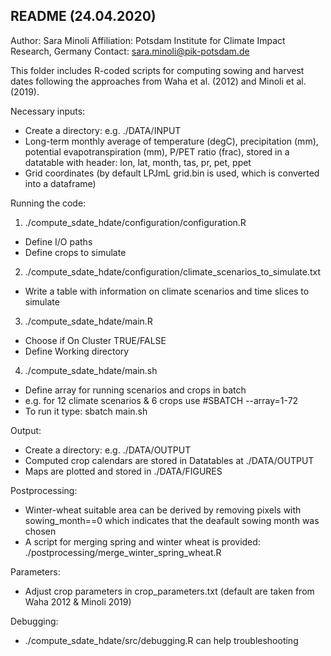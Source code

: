 README (24.04.2020)
------
Author: Sara Minoli
Affiliation: Potsdam Institute for Climate Impact Research, Germany
Contact: sara.minoli@pik-potsdam.de

This folder includes R-coded scripts for computing sowing and harvest dates following the approaches from Waha et al. (2012) and Minoli et al. (2019).

Necessary inputs:
- Create a directory: e.g. ./DATA/INPUT
- Long-term monthly average of temperature (degC), precipitation (mm), potential evapotranspiration (mm), P/PET ratio (frac), stored in a datatable with header: lon, lat, month, tas, pr, pet, ppet
- Grid coordinates (by default LPJmL grid.bin is used, which is converted into a dataframe)

Running the code:
1) ./compute_sdate_hdate/configuration/configuration.R 
- Define I/O paths
- Define crops to simulate

2) ./compute_sdate_hdate/configuration/climate_scenarios_to_simulate.txt
- Write a table with information on climate scenarios and time slices to simulate

3) ./compute_sdate_hdate/main.R
- Choose if On Cluster TRUE/FALSE
- Define Working directory

4) ./compute_sdate_hdate/main.sh
- Define array for running scenarios and crops in batch
- e.g. for 12 climate scenarios & 6 crops use #SBATCH --array=1-72
- To run it type: sbatch main.sh

Output:
- Create a directory: e.g. ./DATA/OUTPUT
- Computed crop calendars are stored in Datatables at ./DATA/OUTPUT
- Maps are plotted and stored in ./DATA/FIGURES

Postprocessing:
- Winter-wheat suitable area can be derived by removing pixels with sowing_month==0 which indicates that the deafault sowing month was chosen
- A script for merging spring and winter wheat is provided: ./postprocessing/merge_winter_spring_wheat.R

Parameters:
- Adjust crop parameters in crop_parameters.txt (default are taken from Waha 2012 & Minoli 2019)

Debugging:
- ./compute_sdate_hdate/src/debugging.R can help troubleshooting